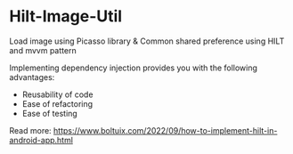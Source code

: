 # Hilt-Image-Util
Load image using Picasso library & Common shared preference using HILT and mvvm pattern

 Implementing dependency injection provides you with the following advantages:
   * Reusability of code
   * Ease of refactoring
   * Ease of testing

Read more:
https://www.boltuix.com/2022/09/how-to-implement-hilt-in-android-app.html